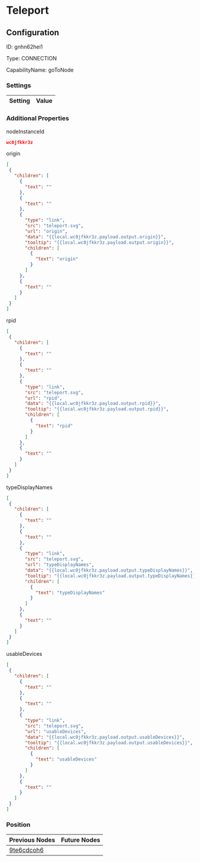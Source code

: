 # Teleport
## Configuration
ID:  gnhn62hei1

Type: CONNECTION 

CapabilityName: goToNode

### Settings
| Setting | Value  |
| :------------------------ | ---------------------------------------- |
 




### Additional Properties
nodeInstanceId
 ```json 
wc0jfkkr3z
```


origin
 ```json 
[
  {
    "children": [
      {
        "text": ""
      },
      {
        "text": ""
      },
      {
        "type": "link",
        "src": "teleport.svg",
        "url": "origin",
        "data": "{{local.wc0jfkkr3z.payload.output.origin}}",
        "tooltip": "{{local.wc0jfkkr3z.payload.output.origin}}",
        "children": [
          {
            "text": "origin"
          }
        ]
      },
      {
        "text": ""
      }
    ]
  }
]
```


rpid
 ```json 
[
  {
    "children": [
      {
        "text": ""
      },
      {
        "text": ""
      },
      {
        "type": "link",
        "src": "teleport.svg",
        "url": "rpid",
        "data": "{{local.wc0jfkkr3z.payload.output.rpid}}",
        "tooltip": "{{local.wc0jfkkr3z.payload.output.rpid}}",
        "children": [
          {
            "text": "rpid"
          }
        ]
      },
      {
        "text": ""
      }
    ]
  }
]
```


typeDisplayNames
 ```json 
[
  {
    "children": [
      {
        "text": ""
      },
      {
        "text": ""
      },
      {
        "type": "link",
        "src": "teleport.svg",
        "url": "typeDisplayNames",
        "data": "{{local.wc0jfkkr3z.payload.output.typeDisplayNames}}",
        "tooltip": "{{local.wc0jfkkr3z.payload.output.typeDisplayNames}}",
        "children": [
          {
            "text": "typeDisplayNames"
          }
        ]
      },
      {
        "text": ""
      }
    ]
  }
]
```


usableDevices
 ```json 
[
  {
    "children": [
      {
        "text": ""
      },
      {
        "text": ""
      },
      {
        "type": "link",
        "src": "teleport.svg",
        "url": "usableDevices",
        "data": "{{local.wc0jfkkr3z.payload.output.usableDevices}}",
        "tooltip": "{{local.wc0jfkkr3z.payload.output.usableDevices}}",
        "children": [
          {
            "text": "usableDevices"
          }
        ]
      },
      {
        "text": ""
      }
    ]
  }
]
```




### Position
| Previous Nodes | Future Nodes |
| :------------- | ------------ |
| [9te6cdcoh6](./9te6cdcoh6.md) |  |